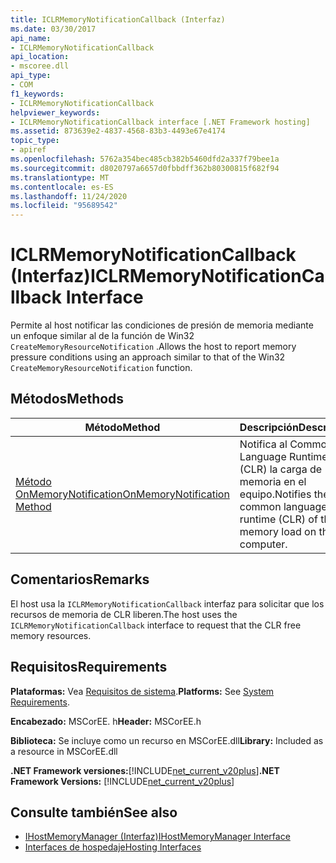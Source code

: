 ```yaml
---
title: ICLRMemoryNotificationCallback (Interfaz)
ms.date: 03/30/2017
api_name:
- ICLRMemoryNotificationCallback
api_location:
- mscoree.dll
api_type:
- COM
f1_keywords:
- ICLRMemoryNotificationCallback
helpviewer_keywords:
- ICLRMemoryNotificationCallback interface [.NET Framework hosting]
ms.assetid: 873639e2-4837-4568-83b3-4493e67e4174
topic_type:
- apiref
ms.openlocfilehash: 5762a354bec485cb382b5460dfd2a337f79bee1a
ms.sourcegitcommit: d8020797a6657d0fbbdff362b80300815f682f94
ms.translationtype: MT
ms.contentlocale: es-ES
ms.lasthandoff: 11/24/2020
ms.locfileid: "95689542"
---
```

# <a name="iclrmemorynotificationcallback-interface"></a><span data-ttu-id="2f39e-102">ICLRMemoryNotificationCallback (Interfaz)</span><span class="sxs-lookup"><span data-stu-id="2f39e-102">ICLRMemoryNotificationCallback Interface</span></span>

<span data-ttu-id="2f39e-103">Permite al host notificar las condiciones de presión de memoria mediante un enfoque similar al de la función de Win32 `CreateMemoryResourceNotification` .</span><span class="sxs-lookup"><span data-stu-id="2f39e-103">Allows the host to report memory pressure conditions using an approach similar to that of the Win32 `CreateMemoryResourceNotification` function.</span></span>  
  
## <a name="methods"></a><span data-ttu-id="2f39e-104">Métodos</span><span class="sxs-lookup"><span data-stu-id="2f39e-104">Methods</span></span>  
  
|<span data-ttu-id="2f39e-105">Método</span><span class="sxs-lookup"><span data-stu-id="2f39e-105">Method</span></span>|<span data-ttu-id="2f39e-106">Descripción</span><span class="sxs-lookup"><span data-stu-id="2f39e-106">Description</span></span>|  
|------------|-----------------|  
|[<span data-ttu-id="2f39e-107">Método OnMemoryNotification</span><span class="sxs-lookup"><span data-stu-id="2f39e-107">OnMemoryNotification Method</span></span>](iclrmemorynotificationcallback-onmemorynotification-method.md)|<span data-ttu-id="2f39e-108">Notifica al Common Language Runtime (CLR) la carga de memoria en el equipo.</span><span class="sxs-lookup"><span data-stu-id="2f39e-108">Notifies the common language runtime (CLR) of the memory load on the computer.</span></span>|  
  
## <a name="remarks"></a><span data-ttu-id="2f39e-109">Comentarios</span><span class="sxs-lookup"><span data-stu-id="2f39e-109">Remarks</span></span>  

 <span data-ttu-id="2f39e-110">El host usa la `ICLRMemoryNotificationCallback` interfaz para solicitar que los recursos de memoria de CLR liberen.</span><span class="sxs-lookup"><span data-stu-id="2f39e-110">The host uses the `ICLRMemoryNotificationCallback` interface to request that the CLR free memory resources.</span></span>  
  
## <a name="requirements"></a><span data-ttu-id="2f39e-111">Requisitos</span><span class="sxs-lookup"><span data-stu-id="2f39e-111">Requirements</span></span>  

 <span data-ttu-id="2f39e-112">**Plataformas:** Vea [Requisitos de sistema](../../get-started/system-requirements.md).</span><span class="sxs-lookup"><span data-stu-id="2f39e-112">**Platforms:** See [System Requirements](../../get-started/system-requirements.md).</span></span>  
  
 <span data-ttu-id="2f39e-113">**Encabezado:** MSCorEE. h</span><span class="sxs-lookup"><span data-stu-id="2f39e-113">**Header:** MSCorEE.h</span></span>  
  
 <span data-ttu-id="2f39e-114">**Biblioteca:** Se incluye como un recurso en MSCorEE.dll</span><span class="sxs-lookup"><span data-stu-id="2f39e-114">**Library:** Included as a resource in MSCorEE.dll</span></span>  
  
 <span data-ttu-id="2f39e-115">**.NET Framework versiones:**[!INCLUDE[net_current_v20plus](../../../../includes/net-current-v20plus-md.md)]</span><span class="sxs-lookup"><span data-stu-id="2f39e-115">**.NET Framework Versions:** [!INCLUDE[net_current_v20plus](../../../../includes/net-current-v20plus-md.md)]</span></span>  
  
## <a name="see-also"></a><span data-ttu-id="2f39e-116">Consulte también</span><span class="sxs-lookup"><span data-stu-id="2f39e-116">See also</span></span>

- [<span data-ttu-id="2f39e-117">IHostMemoryManager (Interfaz)</span><span class="sxs-lookup"><span data-stu-id="2f39e-117">IHostMemoryManager Interface</span></span>](ihostmemorymanager-interface.md)
- [<span data-ttu-id="2f39e-118">Interfaces de hospedaje</span><span class="sxs-lookup"><span data-stu-id="2f39e-118">Hosting Interfaces</span></span>](hosting-interfaces.md)

